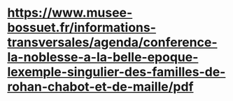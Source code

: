 # https://www.musee-bossuet.fr/informations-transversales/agenda/conference-la-noblesse-a-la-belle-epoque-lexemple-singulier-des-familles-de-rohan-chabot-et-de-maille/pdf


